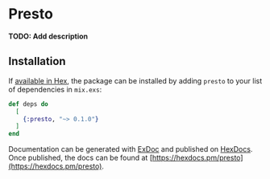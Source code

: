 # Presto

**TODO: Add description**

## Installation

If [available in Hex](https://hex.pm/docs/publish), the package can be installed
by adding `presto` to your list of dependencies in `mix.exs`:

```elixir
def deps do
  [
    {:presto, "~> 0.1.0"}
  ]
end
```

Documentation can be generated with [ExDoc](https://github.com/elixir-lang/ex_doc)
and published on [HexDocs](https://hexdocs.pm). Once published, the docs can
be found at [https://hexdocs.pm/presto](https://hexdocs.pm/presto).


